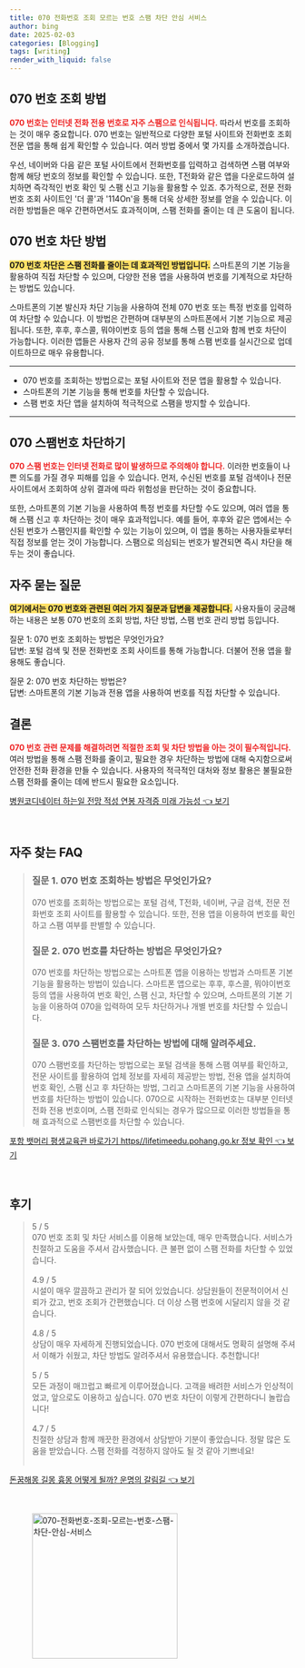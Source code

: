 ```yaml
---
title: 070 전화번호 조회 모르는 번호 스팸 차단 안심 서비스
author: bing
date: 2025-02-03
categories: [Blogging]
tags: [writing]
render_with_liquid: false
---
```



<h2 id='070번호_조회'>070 번호 조회 방법</h2>

<p><b><span style="color: #ee2323;">070 번호는 인터넷 전화 전용 번호로 자주 스팸으로 인식됩니다.</span></b> 따라서 번호를 조회하는 것이 매우 중요합니다. 070 번호는 일반적으로 다양한 포털 사이트와 전화번호 조회 전문 앱을 통해 쉽게 확인할 수 있습니다. 여러 방법 중에서 몇 가지를 소개하겠습니다.</p>

<p>우선, 네이버와 다음 같은 포털 사이트에서 전화번호를 입력하고 검색하면 스팸 여부와 함께 해당 번호의 정보를 확인할 수 있습니다. 또한, T전화와 같은 앱을 다운로드하여 설치하면 즉각적인 번호 확인 및 스팸 신고 기능을 활용할 수 있죠. 추가적으로, 전문 전화번호 조회 사이트인 '더 콜'과 '114On'을 통해 더욱 상세한 정보를 얻을 수 있습니다. 이러한 방법들은 매우 간편하면서도 효과적이며, 스팸 전화를 줄이는 데 큰 도움이 됩니다.</p>

<h2 id='070번호_차단'>070 번호 차단 방법</h2>

<p><b><span style="background-color: #ffe066;">070 번호 차단은 스팸 전화를 줄이는 데 효과적인 방법입니다.</span></b> 스마트폰의 기본 기능을 활용하여 직접 차단할 수 있으며, 다양한 전용 앱을 사용하여 번호를 기계적으로 차단하는 방법도 있습니다.</p>

<p>스마트폰의 기본 발신자 차단 기능을 사용하여 전체 070 번호 또는 특정 번호를 입력하여 차단할 수 있습니다. 이 방법은 간편하며 대부분의 스마트폰에서 기본 기능으로 제공됩니다. 또한, 후후, 후스콜, 뭐야이번호 등의 앱을 통해 스팸 신고와 함께 번호 차단이 가능합니다. 이러한 앱들은 사용자 간의 공유 정보를 통해 스팸 번호를 실시간으로 업데이트하므로 매우 유용합니다.</p>

<hr />

<ul>
    <li>070 번호를 조회하는 방법으로는 포털 사이트와 전문 앱을 활용할 수 있습니다.</li>
    <li>스마트폰의 기본 기능을 통해 번호를 차단할 수 있습니다.</li>
    <li>스팸 번호 차단 앱을 설치하여 적극적으로 스팸을 방지할 수 있습니다.</li>
</ul>

<hr />

<h2 id='070스팸번호_차단'>070 스팸번호 차단하기</h2>

<p><b><span style="color: #ee2323;">070 스팸 번호는 인터넷 전화로 많이 발생하므로 주의해야 합니다.</span></b> 이러한 번호들이 나쁜 의도를 가질 경우 피해를 입을 수 있습니다. 먼저, 수신된 번호를 포털 검색이나 전문 사이트에서 조회하여 상위 결과에 따라 위험성을 판단하는 것이 중요합니다.</p>

<p>또한, 스마트폰의 기본 기능을 사용하여 특정 번호를 차단할 수도 있으며, 여러 앱을 통해 스팸 신고 후 차단하는 것이 매우 효과적입니다. 예를 들어, 후후와 같은 앱에서는 수신된 번호가 스팸인지를 확인할 수 있는 기능이 있으며, 이 앱을 통하는 사용자들로부터 직접 정보를 얻는 것이 가능합니다. 스팸으로 의심되는 번호가 발견되면 즉시 차단을 해 두는 것이 좋습니다.</p>

<h2 id='자주_묻는_질문'>자주 묻는 질문</h2>

<p><b><span style="background-color: #ffe066;">여기에서는 070 번호와 관련된 여러 가지 질문과 답변을 제공합니다.</span></b> 사용자들이 궁금해하는 내용은 보통 070 번호의 조회 방법, 차단 방법, 스팸 번호 관리 방법 등입니다.</p>

<p>질문 1: 070 번호 조회하는 방법은 무엇인가요?<br>
답변: 포털 검색 및 전문 전화번호 조회 사이트를 통해 가능합니다. 더불어 전용 앱을 활용해도 좋습니다.</p>

<p>질문 2: 070 번호 차단하는 방법은?<br>
답변: 스마트폰의 기본 기능과 전용 앱을 사용하여 번호를 직접 차단할 수 있습니다.</p>

<h2 id='결론'>결론</h2>

<p><b><span style="color: #ee2323;">070 번호 관련 문제를 해결하려면 적절한 조회 및 차단 방법을 아는 것이 필수적입니다.</span></b> 여러 방법을 통해 스팸 전화를 줄이고, 필요한 경우 차단하는 방법에 대해 숙지함으로써 안전한 전화 환경을 만들 수 있습니다. 사용자의 적극적인 대처와 정보 활용은 불필요한 스팸 전화를 줄이는 데에 반드시 필요한 요소입니다.</p>


<p><a class="click-button" title="병원코디네이터 하는일 전망 적성 연봉 자격증 미래 가능성" href="https://adkhouse.github.io/posts/%EB%B3%91%EC%9B%90%EC%BD%94%EB%94%94%EB%84%A4%EC%9D%B4%ED%84%B0-%ED%95%98%EB%8A%94%EC%9D%BC-%EC%A0%84%EB%A7%9D-%EC%A0%81%EC%84%B1-%EC%97%B0%EB%B4%89-%EC%9E%90%EA%B2%A9%EC%A6%9D-%EB%AF%B8%EB%9E%98-%EA%B0%80%EB%8A%A5%EC%84%B1/" rel="dofollow">병원코디네이터 하는일 전망 적성 연봉 자격증 미래 가능성 👈 보기</a></p><br>
<h2 id='자주_찾는_FAQ'>자주 찾는 FAQ</h2>
<div itemscope="" itemtype="https://schema.org/FAQPage"> 
<blockquote> 
<div itemscope="" itemprop="mainEntity" itemtype="https://schema.org/Question"> 
<h3 itemprop="name">질문 1. 070 번호 조회하는 방법은 무엇인가요?</h3> 
<div itemscope="" itemprop="acceptedAnswer" itemtype="https://schema.org/Answer"> 
<span itemprop="text"> 
<p>070 번호를 조회하는 방법으로는 포털 검색, T전화, 네이버, 구글 검색, 전문 전화번호 조회 사이트를 활용할 수 있습니다. 또한, 전용 앱을 이용하여 번호를 확인하고 스팸 여부를 판별할 수 있습니다.</p> 
</span> 
</div> 
</div> 

<div itemscope="" itemprop="mainEntity" itemtype="https://schema.org/Question"> 
<h3 itemprop="name">질문 2. 070 번호를 차단하는 방법은 무엇인가요?</h3> 
<div itemscope="" itemprop="acceptedAnswer" itemtype="https://schema.org/Answer"> 
<span itemprop="text"> 
<p>070 번호를 차단하는 방법으로는 스마트폰 앱을 이용하는 방법과 스마트폰 기본 기능을 활용하는 방법이 있습니다. 스마트폰 앱으로는 후후, 후스콜, 뭐야이번호 등의 앱을 사용하여 번호 확인, 스팸 신고, 차단할 수 있으며, 스마트폰의 기본 기능을 이용하여 070을 입력하여 모두 차단하거나 개별 번호를 차단할 수 있습니다.</p> 
</span> 
</div> 
</div> 

<div itemscope="" itemprop="mainEntity" itemtype="https://schema.org/Question"> 
<h3 itemprop="name">질문 3. 070 스팸번호를 차단하는 방법에 대해 알려주세요.</h3> 
<div itemscope="" itemprop="acceptedAnswer" itemtype="https://schema.org/Answer"> 
<span itemprop="text"> 
<p>070 스팸번호를 차단하는 방법으로는 포털 검색을 통해 스팸 여부를 확인하고, 전문 사이트를 활용하여 업체 정보를 자세히 제공받는 방법, 전용 앱을 설치하여 번호 확인, 스팸 신고 후 차단하는 방법, 그리고 스마트폰의 기본 기능을 사용하여 번호를 차단하는 방법이 있습니다. 070으로 시작하는 전화번호는 대부분 인터넷 전화 전용 번호이며, 스팸 전화로 인식되는 경우가 많으므로 이러한 방법들을 통해 효과적으로 스팸번호를 차단할 수 있습니다.</p> 
</span> 
</div> 
</div> 
</blockquote> 
</div>
<p><a class="click-button" title="포항 뱃머리 평생교육관 바로가기 https//lifetimeedu.pohang.go.kr 정보 확인" href="https://adkhouse.github.io/posts/%ED%8F%AC%ED%95%AD-%EB%B1%83%EB%A8%B8%EB%A6%AC-%ED%8F%89%EC%83%9D%EA%B5%90%EC%9C%A1%EA%B4%80-%EB%B0%94%EB%A1%9C%EA%B0%80%EA%B8%B0-httpslifetimeedu.pohang.go.kr-%EC%A0%95%EB%B3%B4-%ED%99%95%EC%9D%B8/" rel="dofollow">포항 뱃머리 평생교육관 바로가기 https//lifetimeedu.pohang.go.kr 정보 확인 👈 보기</a></p><br>
<h2 id='후기'>후기</h2>
<div itemscope itemtype="https://schema.org/Product">
  <blockquote>
  <div itemprop="review" itemscope itemtype="https://schema.org/Review">
      <div itemprop="reviewRating" itemscope itemtype="https://schema.org/Rating"> <span itemprop="ratingValue">5</span> / <span itemprop="bestRating">5</span> </div>
      <span itemprop="reviewBody">070 번호 조회 및 차단 서비스를 이용해 보았는데, 매우 만족했습니다. 서비스가 친절하고 도움을 주셔서 감사했습니다. 큰 불편 없이 스팸 전화를 차단할 수 있었습니다.</span>
  </div>
  <br>
  <div itemprop="review" itemscope itemtype="https://schema.org/Review">
      <div itemprop="reviewRating" itemscope itemtype="https://schema.org/Rating"> <span itemprop="ratingValue">4.9</span> / <span itemprop="bestRating">5</span> </div>
      <span itemprop="reviewBody">시설이 매우 깔끔하고 관리가 잘 되어 있었습니다. 상담원들이 전문적이어서 신뢰가 갔고, 번호 조회가 간편했습니다. 더 이상 스팸 번호에 시달리지 않을 것 같습니다.</span>
  </div>
  <br>
  <div itemprop="review" itemscope itemtype="https://schema.org/Review">
      <div itemprop="reviewRating" itemscope itemtype="https://schema.org/Rating"> <span itemprop="ratingValue">4.8</span> / <span itemprop="bestRating">5</span> </div>
      <span itemprop="reviewBody">상담이 매우 자세하게 진행되었습니다. 070 번호에 대해서도 명확히 설명해 주셔서 이해가 쉬웠고, 차단 방법도 알려주셔서 유용했습니다. 추천합니다!</span>
  </div>
  <br>
  <div itemprop="review" itemscope itemtype="https://schema.org/Review">
      <div itemprop="reviewRating" itemscope itemtype="https://schema.org/Rating"> <span itemprop="ratingValue">5</span> / <span itemprop="bestRating">5</span> </div>
      <span itemprop="reviewBody">모든 과정이 매끄럽고 빠르게 이루어졌습니다. 고객을 배려한 서비스가 인상적이었고, 앞으로도 이용하고 싶습니다. 070 번호 차단이 이렇게 간편하다니 놀랍습니다!</span>
  </div>
  <br>
  <div itemprop="review" itemscope itemtype="https://schema.org/Review">
      <div itemprop="reviewRating" itemscope itemtype="https://schema.org/Rating"> <span itemprop="ratingValue">4.7</span> / <span itemprop="bestRating">5</span> </div>
      <span itemprop="reviewBody">친절한 상담과 함께 깨끗한 환경에서 상담받아 기분이 좋았습니다. 정말 많은 도움을 받았습니다. 스팸 전화를 걱정하지 않아도 될 것 같아 기쁘네요!</span>
  </div>
  <br>
  </blockquote>
</div>
<p><a class="click-button" title="돈꿈해몽 길몽 흉몽 어떻게 될까? 운명의 갈림길" href="https://adkhouse.github.io/posts/%EB%8F%88%EA%BF%88%ED%95%B4%EB%AA%BD-%EA%B8%B8%EB%AA%BD-%ED%9D%89%EB%AA%BD-%EC%96%B4%EB%96%BB%EA%B2%8C-%EB%90%A0%EA%B9%8C-%EC%9A%B4%EB%AA%85%EC%9D%98-%EA%B0%88%EB%A6%BC%EA%B8%B8/" rel="dofollow">돈꿈해몽 길몽 흉몽 어떻게 될까? 운명의 갈림길 👈 보기</a></p><br>
<figure class="image"><img src="https://adkhouse.github.io/assets/img/thumbnail/070-전화번호-조회-모르는-번호-스팸-차단-안심-서비스.webp" alt="070-전화번호-조회-모르는-번호-스팸-차단-안심-서비스" width="256" height="256"></figure>